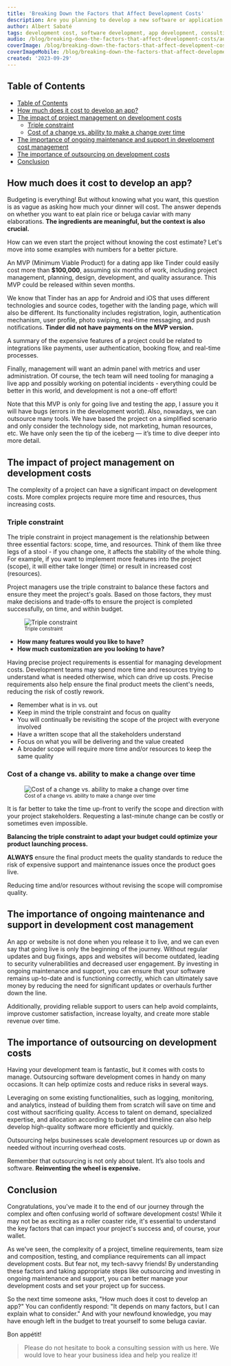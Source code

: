 ```yaml
---
title: 'Breaking Down the Factors that Affect Development Costs'
description: Are you planning to develop a new software or application but want to know the costs? Well, you're not alone. Developing a software application can be a complex and costly process. Many factors can impact development costs, from people to technology to design to many factors. This article will discuss the key factors affecting development costs and explore how each can impact your project. By understanding these factors, you can better manage your development costs and bring your project to success. So, let's dive in and explore the world of software development costs!
author: Albert Sabaté
tags: development cost, software development, app development, consulting, outsourcing
audio: /blog/breaking-down-the-factors-that-affect-development-costs/audio.mp3
coverImage: /blog/breaking-down-the-factors-that-affect-development-costs/developer-price.webp
coverImageMobile: /blog/breaking-down-the-factors-that-affect-development-costs/developer-price.webp
created: '2023-09-29'
---
```


## Table of Contents

- [Table of Contents](#table-of-contents)
- [How much does it cost to develop an app?](#how-much-does-it-cost-to-develop-an-app)
- [The impact of project management on development costs](#the-impact-of-project-management-on-development-costs)
  - [Triple constraint](#triple-constraint)
  - [Cost of a change vs. ability to make a change over time](#cost-of-a-change-vs-ability-to-make-a-change-over-time)
- [The importance of ongoing maintenance and support in development cost management](#the-importance-of-ongoing-maintenance-and-support-in-development-cost-management)
- [The importance of outsourcing on development costs](#the-importance-of-outsourcing-on-development-costs)
- [Conclusion](#conclusion)

## How much does it cost to develop an app?

Budgeting is everything! But without knowing what you want, this question is as vague as asking how much your dinner will cost. The answer depends on whether you want to eat plain rice or beluga caviar with many elaborations. **The ingredients are meaningful, but the context is also crucial.**

How can we even start the project without knowing the cost estimate? Let's move into some examples with numbers for a better picture.

An MVP (Minimum Viable Product) for a dating app like Tinder could easily cost more than **$100,000**, assuming six months of work, including project management, planning, design, development, and quality assurance. This MVP could be released within seven months.

We know that Tinder has an app for Android and iOS that uses different technologies and source codes, together with the landing page, which will also be different. Its functionality includes registration, login, authentication mechanism, user profile, photo swiping, real-time messaging, and push notifications. **Tinder did not have payments on the MVP version.**

A summary of the expensive features of a project could be related to integrations like payments, user authentication, booking flow, and real-time processes.

Finally, management will want an admin panel with metrics and user administration. Of course, the tech team will need tooling for managing a live app and possibly working on potential incidents - everything could be better in this world, and development is not a one-off effort!

Note that this MVP is only for going live and testing the app, I assure you it will have bugs (errors in the development world). Also, nowadays, we can outsource many tools. We have based the project on a simplified scenario and only consider the technology side, not marketing, human resources, etc. We have only seen the tip of the iceberg — it’s time to dive deeper into more detail.

## The impact of project management on development costs

The complexity of a project can have a significant impact on development costs. More complex projects require more time and resources, thus increasing costs.

### Triple constraint

The triple constraint in project management is the relationship between three essential factors: scope, time, and resources. Think of them like three legs of a stool - if you change one, it affects the stability of the whole thing. For example, if you want to implement more features into the project (scope), it will either take longer (time) or result in increased cost (resources).

Project managers use the triple constraint to balance these factors and ensure they meet the project's goals. Based on those factors, they must make decisions and trade-offs to ensure the project is completed successfully, on time, and within budget.

<figure class="flex flex-col my-4" style="align-items:center">
  <img class="w-full rounded" style="max-width:400px" src="/blog/breaking-down-the-factors-that-affect-development-costs/triple-constraint.webp" alt="Triple constraint" />
  <figcaption><small>Triple constraint</small></figcaption>
</figure>

- **How many features would you like to have?**
- **How much customization are you looking to have?**

Having precise project requirements is essential for managing development costs. Development teams may spend more time and resources trying to understand what is needed otherwise, which can drive up costs. Precise requirements also help ensure the final product meets the client's needs, reducing the risk of costly rework.

- Remember what is in vs. out
- Keep in mind the triple constraint and focus on quality
- You will continually be revisiting the scope of the project with everyone involved
- Have a written scope that all the stakeholders understand
- Focus on what you will be delivering and the value created
- A broader scope will require more time and/or resources to keep the same quality

### Cost of a change vs. ability to make a change over time

<figure class="flex flex-col my-4" style="align-items:center">
  <img class="w-full rounded" style="max-width:400px" src="/blog/breaking-down-the-factors-that-affect-development-costs/cost-vs-ability.webp" alt="Cost of a change vs. ability to make a change over time" />
  <figcaption><small>Cost of a change vs. ability to make a change over time</small></figcaption>
</figure>

It is far better to take the time up-front to verify the scope and direction with your project stakeholders. Requesting a last-minute change can be costly or sometimes even impossible.

**Balancing the triple constraint to adapt your budget could optimize your product launching process.**

**ALWAYS** ensure the final product meets the quality standards to reduce the risk of expensive support and maintenance issues once the product goes live.

Reducing time and/or resources without revising the scope will compromise quality.

## The importance of ongoing maintenance and support in development cost management

An app or website is not done when you release it to live, and we can even say that going live is only the beginning of the journey. Without regular updates and bug fixings, apps and websites will become outdated, leading to security vulnerabilities and decreased user engagement. By investing in ongoing maintenance and support, you can ensure that your software remains up-to-date and is functioning correctly, which can ultimately save money by reducing the need for significant updates or overhauls further down the line.

Additionally, providing reliable support to users can help avoid complaints, improve customer satisfaction, increase loyalty, and create more stable revenue over time.

## The importance of outsourcing on development costs

Having your development team is fantastic, but it comes with costs to manage. Outsourcing software development comes in handy on many occasions. It can help optimize costs and reduce risks in several ways.

Leveraging on some existing functionalities, such as logging, monitoring, and analytics, instead of building them from scratch will save on time and cost without sacrificing quality. Access to talent on demand, specialized expertise, and allocation according to budget and timeline can also help develop high-quality software more efficiently and quickly.

Outsourcing helps businesses scale development resources up or down as needed without incurring overhead costs.

Remember that outsourcing is not only about talent. It’s also tools and software. **Reinventing the wheel is expensive.**

## Conclusion

Congratulations, you've made it to the end of our journey through the complex and often confusing world of software development costs! While it may not be as exciting as a roller coaster ride, it's essential to understand the key factors that can impact your project's success and, of course, your wallet.

As we've seen, the complexity of a project, timeline requirements, team size and composition, testing, and compliance requirements can all impact development costs. But fear not, my tech-savvy friends! By understanding these factors and taking appropriate steps like outsourcing and investing in ongoing maintenance and support, you can better manage your development costs and set your project up for success.

So the next time someone asks, "How much does it cost to develop an app?" You can confidently respond: "It depends on many factors, but I can explain what to consider." And with your newfound knowledge, you may have enough left in the budget to treat yourself to some beluga caviar.

Bon appétit!

> Please do not hesitate to book a consulting session with us here. We would love to hear your business idea and help you realize it!
